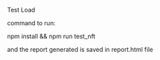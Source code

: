 Test Load

command to run:

npm install
&&
npm run test_nft

and the report generated is saved in report.html file
